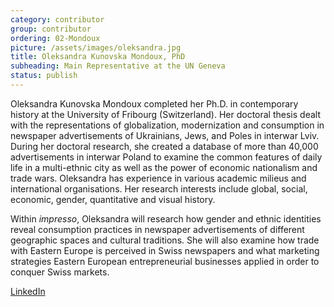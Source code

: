 ```yaml
---
category: contributor
group: contributor
ordering: 02-Mondoux
picture: /assets/images/oleksandra.jpg
title: Oleksandra Kunovska Mondoux, PhD
subheading: Main Representative at the UN Geneva
status: publish
---
```


Oleksandra Kunovska Mondoux completed her Ph.D. in contemporary history at the University of Fribourg (Switzerland). Her doctoral thesis dealt with the representations of globalization, modernization and consumption in newspaper advertisements of Ukrainians, Jews, and Poles in interwar Lviv. During her doctoral research, she created a database of more than 40,000 advertisements in interwar Poland to examine the common features of daily life in a multi-ethnic city as well as the power of economic nationalism and trade wars. Oleksandra has experience in various academic milieus and international organisations. Her research interests include global, social, economic, gender, quantitative and visual history.

Within *impresso*, Oleksandra will research how gender and ethnic identities reveal consumption practices in newspaper advertisements of different geographic spaces and cultural traditions. She will also examine how trade with Eastern Europe is perceived in Swiss newspapers and what marketing strategies Eastern European entrepreneurial businesses applied in order to conquer Swiss markets.

[LinkedIn](https://ch.linkedin.com/in/oleksandra-kunovska-mondoux-25b3a76)
